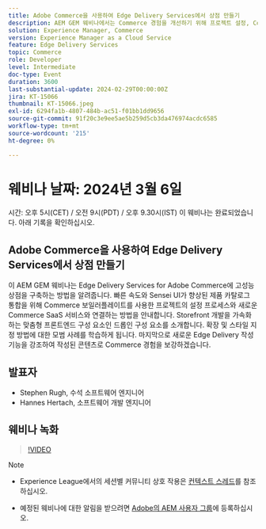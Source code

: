 ```yaml
---
title: Adobe Commerce을 사용하여 Edge Delivery Services에서 상점 만들기
description: AEM GEM 웨비나에서는 Commerce 경험을 개선하기 위해 프로젝트 설정, Commerce SaaS 통합, 사용자 정의 가능한 프론트엔드 구성 요소 및 새로운 작성 기능을 다루는 Edge Delivery Services for Adobe Commerce에 고성능 스토어를 구축하는 방법을 알려줍니다.
solution: Experience Manager, Commerce
version: Experience Manager as a Cloud Service
feature: Edge Delivery Services
topic: Commerce
role: Developer
level: Intermediate
doc-type: Event
duration: 3600
last-substantial-update: 2024-02-29T00:00:00Z
jira: KT-15066
thumbnail: KT-15066.jpeg
exl-id: 6294fa1b-4807-484b-ac51-f01bb1dd9656
source-git-commit: 91f20c3e9ee5ae5b259d5cb3da476974acdc6585
workflow-type: tm+mt
source-wordcount: '215'
ht-degree: 0%

---
```


# 웨비나 날짜: 2024년 3월 6일

시간: 오후 5시(CET) / 오전 9시(PDT) / 오후 9.30시(IST)
이 웨비나는 완료되었습니다. 아래 기록을 확인하십시오.

## Adobe Commerce을 사용하여 Edge Delivery Services에서 상점 만들기

이 AEM GEM 웨비나는 Edge Delivery Services for Adobe Commerce에 고성능 상점을 구축하는 방법을 알려줍니다. 빠른 속도와 Sensei UI가 향상된 제품 카탈로그 통합을 위해 Commerce 보일러플레이트를 사용한 프로젝트의 설정 프로세스와 새로운 Commerce SaaS 서비스와 연결하는 방법을 안내합니다. Storefront 개발을 가속화하는 맞춤형 프론트엔드 구성 요소인 드롭인 구성 요소를 소개합니다. 확장 및 스타일 지정 방법에 대한 모범 사례를 학습하게 됩니다. 마지막으로 새로운 Edge Delivery 작성 기능을 강조하여 작성된 콘텐츠로 Commerce 경험을 보강하겠습니다.

## 발표자

* Stephen Rugh, 수석 소프트웨어 엔지니어
* Hannes Hertach, 소프트웨어 개발 엔지니어

## 웨비나 녹화

>[!VIDEO](https://video.tv.adobe.com/v/3427729)

>[!NOTE]
> 
>* Experience League에서의 세션별 커뮤니티 상호 작용은 [컨텍스트 스레드](https://adobe.ly/48m4dEm)를 참조하십시오.
>
>* 예정된 웨비나에 대한 알림을 받으려면 [Adobe의 AEM 사용자 그룹](https://aem-augs.adobe.com/)에 등록하십시오.

